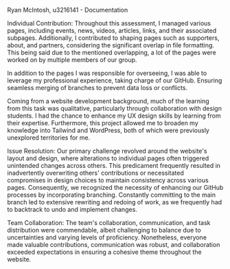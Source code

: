 Ryan McIntosh, u3216141 - Documentation

Individual Contribution:
Throughout this assessment, I managed various pages, including events, news, videos, articles, links, and their associated subpages. Additionally, I contributed to shaping pages such as supporters, about, and partners, considering the significant overlap in file formatting. This being said due to the mentioned overlapping, a lot of the pages were worked on by multiple members of our group.

In addition to the pages I was responsible for overseeing, I was able to leverage my professional experience, taking charge of our GitHub. Ensuring seamless merging of branches to prevent data loss or conflicts.

Coming from a website development background, much of the learning from this task was qualitative, particularly through collaboration with design students. I had the chance to enhance my UX design skills by learning from their expertise. Furthermore, this project allowed me to broaden my knowledge into Tailwind and WordPress, both of which were previously unexplored territories for me.


Issue Resolution:
Our primary challenge revolved around the website's layout and design, where alterations to individual pages often triggered unintended changes across others. This predicament frequently resulted in inadvertently overwriting others' contributions or necessitated compromises in design choices to maintain consistency across various pages. Consequently, we recognized the necessity of enhancing our GitHub processes by incorporating branching. Constantly committing to the main branch led to extensive rewriting and redoing of work, as we frequently had to backtrack to undo and implement changes.


Team Collaboration:
The team's collaboration, communication, and task distribution were commendable, albeit challenging to balance due to uncertainties and varying levels of proficiency. Nonetheless, everyone made valuable contributions, communication was robust, and collaboration exceeded expectations in ensuring a cohesive theme throughout the website.
